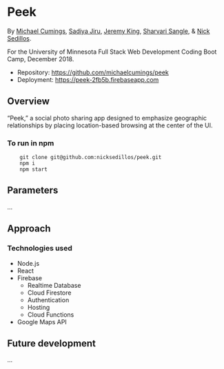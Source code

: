 # Peek

By [Michael Cumings](https://github.com/michaelcumings), [Sadiya Jiru](https://github.com/SadiyaJiru), [Jeremy King](https://github.com/kingjeremy2211), [Sharvari Sangle](https://github.com/sangl003), & [Nick Sedillos](https://github.com/nicksedillos).

For the University of Minnesota Full Stack Web Development Coding Boot Camp, December 2018.

- Repository: https://github.com/michaelcumings/peek
- Deployment: https://peek-2fb5b.firebaseapp.com

## Overview
“Peek,” a social photo sharing app designed to emphasize geographic relationships by placing location-based browsing at the center of the UI.

### To run in npm
		git clone git@github.com:nicksedillos/peek.git
		npm i
		npm start

## Parameters

…

## Approach

### Technologies used
- Node.js
- React
- Firebase
  - Realtime Database
  - Cloud Firestore
  - Authentication
  - Hosting
  - Cloud Functions
- Google Maps API

## Future development

…

